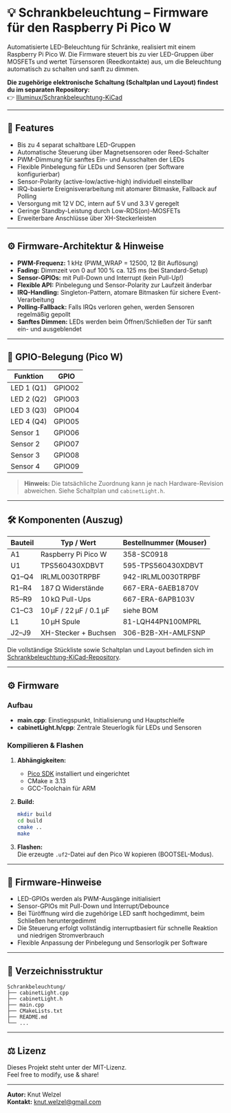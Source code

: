 # 💡 Schrankbeleuchtung – Firmware für den Raspberry Pi Pico W

Automatisierte LED-Beleuchtung für Schränke, realisiert mit einem Raspberry Pi Pico W. Die Firmware steuert bis zu vier LED-Gruppen über MOSFETs und wertet Türsensoren (Reedkontakte) aus, um die Beleuchtung automatisch zu schalten und sanft zu dimmen.

**Die zugehörige elektronische Schaltung (Schaltplan und Layout) findest du im separaten Repository:**  
👉 [Illuminux/Schrankbeleuchtung-KiCad](https://github.com/Illuminux/Schrankbeleuchtung-KiCad.git)

---

## 🧩 Features

- Bis zu 4 separat schaltbare LED-Gruppen
- Automatische Steuerung über Magnetsensoren oder Reed-Schalter
- PWM-Dimmung für sanftes Ein- und Ausschalten der LEDs
- Flexible Pinbelegung für LEDs und Sensoren (per Software konfigurierbar)
- Sensor-Polarity (active-low/active-high) individuell einstellbar
- IRQ-basierte Ereignisverarbeitung mit atomarer Bitmaske, Fallback auf Polling
- Versorgung mit 12 V DC, intern auf 5 V und 3.3 V geregelt
- Geringe Standby-Leistung durch Low-RDS(on)-MOSFETs
- Erweiterbare Anschlüsse über XH-Steckerleisten

---

## ⚙️ Firmware-Architektur & Hinweise

- **PWM-Frequenz:** 1 kHz (PWM_WRAP = 12500, 12 Bit Auflösung)
- **Fading:** Dimmzeit von 0 auf 100 % ca. 125 ms (bei Standard-Setup)
- **Sensor-GPIOs:** mit Pull-Down und Interrupt (kein Pull-Up!)
- **Flexible API:** Pinbelegung und Sensor-Polarity zur Laufzeit änderbar
- **IRQ-Handling:** Singleton-Pattern, atomare Bitmasken für sichere Event-Verarbeitung
- **Polling-Fallback:** Falls IRQs verloren gehen, werden Sensoren regelmäßig gepollt
- **Sanftes Dimmen:** LEDs werden beim Öffnen/Schließen der Tür sanft ein- und ausgeblendet

---

## 🔌 GPIO-Belegung (Pico W)

| Funktion         | GPIO     |
|------------------|----------|
| LED 1 (Q1)       | GPIO02   |
| LED 2 (Q2)       | GPIO03   |
| LED 3 (Q3)       | GPIO04   |
| LED 4 (Q4)       | GPIO05   |
| Sensor 1         | GPIO06   |
| Sensor 2         | GPIO07   |
| Sensor 3         | GPIO08   |
| Sensor 4         | GPIO09   |

> **Hinweis:** Die tatsächliche Zuordnung kann je nach Hardware-Revision abweichen. Siehe Schaltplan und `cabinetLight.h`.

---

## 🛠 Komponenten (Auszug)

| Bauteil      | Typ / Wert              | Bestellnummer (Mouser)  |
|--------------|-------------------------|--------------------------|
| A1           | Raspberry Pi Pico W     | 358-SC0918               |
| U1           | TPS560430XDBVT          | 595-TPS560430XDBVT       |
| Q1–Q4        | IRLML0030TRPBF          | 942-IRLML0030TRPBF       |
| R1–R4        | 187 Ω Widerstände       | 667-ERA-6AEB1870V        |
| R5–R9        | 10 kΩ Pull-Ups          | 667-ERA-6APB103V         |
| C1–C3        | 10 µF / 22 µF / 0.1 µF  | siehe BOM                |
| L1           | 10 µH Spule             | 81-LQH44PN100MPRL        |
| J2–J9        | XH-Stecker + Buchsen    | 306-B2B-XH-AMLFSNP       |

Die vollständige Stückliste sowie Schaltplan und Layout befinden sich im [Schrankbeleuchtung-KiCad-Repository](https://github.com/Illuminux/Schrankbeleuchtung-KiCad.git).

---

## ⚙️ Firmware

### Aufbau

- **main.cpp**: Einstiegspunkt, Initialisierung und Hauptschleife
- **cabinetLight.h/cpp**: Zentrale Steuerlogik für LEDs und Sensoren

### Kompilieren & Flashen

1. **Abhängigkeiten:**  
   - [Pico SDK](https://github.com/raspberrypi/pico-sdk) installiert und eingerichtet
   - CMake ≥ 3.13
   - GCC-Toolchain für ARM

2. **Build:**
   ```sh
   mkdir build
   cd build
   cmake ..
   make
   ```

3. **Flashen:**  
   Die erzeugte `.uf2`-Datei auf den Pico W kopieren (BOOTSEL-Modus).

---

## 🧠 Firmware-Hinweise

- LED-GPIOs werden als PWM-Ausgänge initialisiert
- Sensor-GPIOs mit Pull-Down und Interrupt/Debounce
- Bei Türöffnung wird die zugehörige LED sanft hochgedimmt, beim Schließen heruntergedimmt
- Die Steuerung erfolgt vollständig interruptbasiert für schnelle Reaktion und niedrigen Stromverbrauch
- Flexible Anpassung der Pinbelegung und Sensorlogik per Software

---

## 📁 Verzeichnisstruktur

```
Schrankbeleuchtung/
├── cabinetLight.cpp
├── cabinetLight.h
├── main.cpp
├── CMakeLists.txt
├── README.md
└── ...
```

---

## ⚖️ Lizenz

Dieses Projekt steht unter der MIT-Lizenz.  
Feel free to modify, use & share!

---

**Autor:** Knut Welzel  
**Kontakt:** knut.welzel@gmail.com
